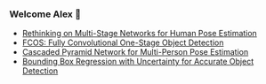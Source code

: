 ### Welcome Alex 🎉

* [Rethinking on Multi-Stage Networks for Human Pose Estimation](https://arxiv.org/pdf/1901.00148.pdf)
* [FCOS: Fully Convolutional One-Stage Object Detection](https://arxiv.org/pdf/1904.01355.pdf)
* [Cascaded Pyramid Network for Multi-Person Pose Estimation](https://arxiv.org/pdf/1711.07319.pdf)
* [Bounding Box Regression with Uncertainty for Accurate Object Detection](https://arxiv.org/pdf/1809.08545.pdf)
